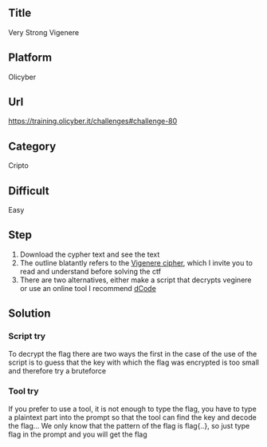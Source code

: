 ## Title

Very Strong Vigenere

## Platform
Olicyber

## Url

https://training.olicyber.it/challenges#challenge-80

## Category

Cripto

## Difficult

Easy

## Step

1. Download the cypher text and see the text
2. The outline blatantly refers to the [Vigenere cipher](https://pages.mtu.edu/~shene/NSF-4/Tutorial/VIG/Vig-Base.html), which I invite you to read and understand before solving the ctf 
3. There are two alternatives, either make a script that decrypts veginere or use an online tool I recommend [dCode](https://www.dcode.fr/vigenere-cipher)


## Solution


### Script try
To decrypt the flag there are two ways the first in the case of the use of the script is to guess that the key with which the flag was encrypted is too small and therefore try a bruteforce

### Tool try

If you prefer to use a tool, it is not enough to type the flag, you have to type a plaintext part into the prompt so that the tool can find the key and decode the flag... We only know that the pattern of the flag is flag{..}, so just type flag in the prompt and you will get the flag
